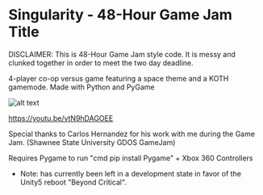# Singularity - 48-Hour Game Jam Title

DISCLAIMER: This is 48-Hour Game Jam style code. It is messy and clunked together in order to meet the two day deadline.

4-player co-op versus game featuring a space theme and a KOTH gamemode. Made with Python and PyGame

![alt text](https://raw.githubusercontent.com/DaltonFox/Singularity/master/GitContent/Image_menu.png)

https://youtu.be/vtN9hDAGOEE

Special thanks to Carlos Hernandez for his work with me during the Game Jam. (Shawnee State University GDOS GameJam)


Requires Pygame to run "cmd pip install Pygame" + Xbox 360 Controllers
- Note: has currently been left in a development state in favor of the Unity5 reboot "Beyond Critical".
